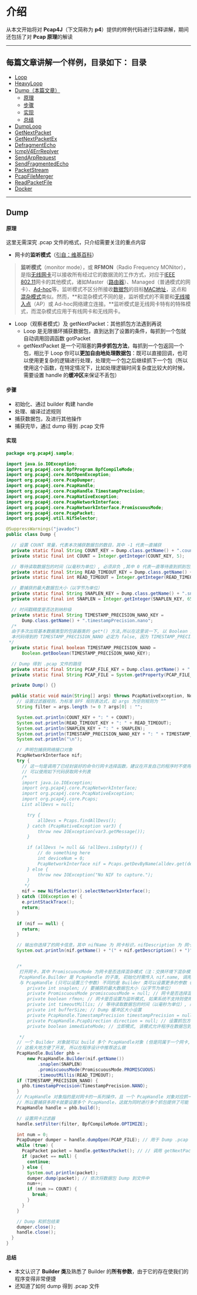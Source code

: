 介绍
======

从本文开始将对 **Pcap4J**（下文简称为 **p4**）提供的样例代码进行注释讲解，期间还包括了对 **Pcap 原理**的解读

****

每篇文章讲解一个样例，目录如下：
目录
-----
- [Loop](./2-sample-Loop.md)
- [HeavyLoop](./3-sample-HeavyLoop.md)
- [Dump（本篇文章）](#Dump)
  - [原理](#原理)
  - [步骤](#步骤)
  - [实现](#实现)
  - [总结](#总结)
- [DumpLoop](./5-sample-DumpLoop.md)
- [GetNextPacket](./6-sample-GetNextPacket.md)
- [GetNextPacketEx](./7-sample-GetNextPacketEx.md)
- [DefragmentEcho](./8-sample-DefragmentEcho.md)
- [IcmpV4ErrReplyer](./9-sample-IcmpV4ErrReplyer.md)
- [SendArpRequest](./10-sample-SendArpRequest.md)
- [SendFragmentedEcho](./11-sample-SendFragmentedEcho.md)
- [PacketStream](./12-sample-PacketStream.md)
- [PcapFileMerger](./13-sample-PcapFileMerger.md)
- [ReadPacketFile](./14-sample-ReadPacketFile.md)
- [Docker](./15-sample-Docker.md)

****

Dump
------

#### 原理 #####

这里无需深究 .pcap 文件的格式，只介绍需要关注的重点内容

- 网卡的**监听模式**（[引自：维基百科](https://zh.wikipedia.org/wiki/监听模式)）

> **监听模式**（monitor mode），或 **RFMON**（Radio Frequency MONitor），是指[无线](https://zh.wikipedia.org/wiki/无线网络)[网卡](https://zh.wikipedia.org/wiki/网卡)可以接收所有经过它的数据流的工作方式，对应于[IEEE 802.11](https://zh.wikipedia.org/wiki/IEEE_802.11)网卡的其他模式，诸如Master（[路由器](https://zh.wikipedia.org/wiki/路由器)）、Managed（普通模式的网卡）、[Ad-hoc](https://zh.wikipedia.org/wiki/Ad_hoc网络)等。监听模式不区分所接收[数据包](https://zh.wikipedia.org/wiki/資料包)的目标[MAC地址](https://zh.wikipedia.org/wiki/MAC地址)，这点和[混杂模式](https://zh.wikipedia.org/wiki/混杂模式)类似。然而，**和混杂模式不同的是，监听模式的不需要和[无线接入点](https://zh.wikipedia.org/wiki/无线接入点)（AP）或 Ad-hoc网络建立连接。**监听模式是无线网卡特有的特殊模式，而混杂模式应用于有线网卡和无线网卡。

- Loop（观察者模式）及 getNextPacket：其他抓包方法遇到再说
  - Loop 是无限循环捕获数据包，直到达到了设置的条件，每抓到一个包就自动调用回调函数 gotPacket
  - getNextPacket 是一个可阻塞的**异步抓包方法**，每抓到一个包返回一个包，相比于 Loop 你可以**更加自由地处理数据包**：既可以直接回调，也可以使用更复杂的逻辑进行处理，处理完一个包之后继续抓下一个包（所以使用这个函数，在特定情况下，比如处理逻辑时间复杂度比较大的时候，需要设置 handle 的**缓冲区**来保证不丢包）

#### 步骤 #####

- 初始化、通过 builder 构建 handle
- 处理、编译过滤规则
- 捕获数据包，及进行其他操作
- 捕获完毕，通过 dump 得到 .pcap 文件

#### 实现 #####

```java
package org.pcap4j.sample;

import java.io.IOException;
import org.pcap4j.core.BpfProgram.BpfCompileMode;
import org.pcap4j.core.NotOpenException;
import org.pcap4j.core.PcapDumper;
import org.pcap4j.core.PcapHandle;
import org.pcap4j.core.PcapHandle.TimestampPrecision;
import org.pcap4j.core.PcapNativeException;
import org.pcap4j.core.PcapNetworkInterface;
import org.pcap4j.core.PcapNetworkInterface.PromiscuousMode;
import org.pcap4j.core.PcapPacket;
import org.pcap4j.util.NifSelector;

@SuppressWarnings("javadoc")
public class Dump {

  // 设置 COUNT 常量，代表本次捕获数据包的数目，其中 -1 代表一直捕获
  private static final String COUNT_KEY = Dump.class.getName() + ".count";
  private static final int COUNT = Integer.getInteger(COUNT_KEY, 5);

  // 等待读取数据包的时间（以毫秒为单位）, 必须非负 ,其中 0 代表一直等待直到抓到包为止
  private static final String READ_TIMEOUT_KEY = Dump.class.getName() + ".readTimeout";
  private static final int READ_TIMEOUT = Integer.getInteger(READ_TIMEOUT_KEY, 10); // [ms]

  // 要捕获的最大数据包大小（以字节为单位）
  private static final String SNAPLEN_KEY = Dump.class.getName() + ".snaplen";
  private static final int SNAPLEN = Integer.getInteger(SNAPLEN_KEY, 65536); // [bytes]

  // 时间戳精度是否达到纳秒级
  private static final String TIMESTAMP_PRECISION_NANO_KEY =
      Dump.class.getName() + ".timestampPrecision.nano";
  /*
  由于多次出现基本数据类型的包装器类的 get*() 方法,所以在这里说一下, 以 Boolean 为例:
  本代码得到的 TIMESTAMP_PRECISION_NANO 必定为 false, 因为 TIMESTAMP_PRECISION_NANO_KEY 不是系统属性且值也不为 true
 */
  private static final boolean TIMESTAMP_PRECISION_NANO =
      Boolean.getBoolean(TIMESTAMP_PRECISION_NANO_KEY);

  // Dump 得到 .pcap 文件的路径
  private static final String PCAP_FILE_KEY = Dump.class.getName() + ".pcapFile";
  private static final String PCAP_FILE = System.getProperty(PCAP_FILE_KEY, "Dump.pcap");

  private Dump() {}

  public static void main(String[] args) throws PcapNativeException, NotOpenException {
    // 设置过滤器规则，为标准 BPF 规则表达式，如 args 为空则规则为 “”
    String filter = args.length != 0 ? args[0] : "";

    System.out.println(COUNT_KEY + ": " + COUNT);
    System.out.println(READ_TIMEOUT_KEY + ": " + READ_TIMEOUT);
    System.out.println(SNAPLEN_KEY + ": " + SNAPLEN);
    System.out.println(TIMESTAMP_PRECISION_NANO_KEY + ": " + TIMESTAMP_PRECISION_NANO);
    System.out.println("\n");

    // 声明包捕获网络接口对象
    PcapNetworkInterface nif;
    try {
      // 这一句是调用了已经封装好的命令行网卡选择函数，建议在开发自己的程序时不使用这个函数
      // 可以使用如下代码获取网卡列表
      /*
      import java.io.IOException;
      import org.pcap4j.core.PcapNetworkInterface;
      import org.pcap4j.core.PcapNativeException;
      import org.pcap4j.core.Pcaps;
      List allDevs = null;

        try {
            allDevs = Pcaps.findAllDevs();
        } catch (PcapNativeException var3) {
            throw new IOException(var3.getMessage());
        }

        if (allDevs != null && !allDevs.isEmpty()) {
            // do something here
            int deviceNum = 0;
            PcapNetworkInterface nif = Pcaps.getDevByName(alldev.get(deviceNum).getName());
        } else {
            throw new IOException("No NIF to capture.");
        }
       */
      nif = new NifSelector().selectNetworkInterface();
    } catch (IOException e) {
      e.printStackTrace();
      return;
    }

    if (nif == null) {
      return;
    }

    // 输出你选择了的网卡信息，其中 nifName 为 网卡标识，nifDescription 为 网卡显示名称
    System.out.println(nif.getName() + "(" + nif.getDescription() + ")");


    /*
     打开网卡，其中 PromiscuousMode 为网卡是否选择混杂模式（注：交换环境下混杂模式无效，只会侦听本广播网段的数据包）
     PcapHandle.Builder 是 PcapHandle 的子类, 初始化时需传入 nif.name, 调用 build() 函数可以得到一个 PcapHandle 对象实现对网卡的各种操作
     与 PcapHandle (只可以设置三个参数) 不同的是 Builder 类可以设置更多的参数 (调用相应的函数设置), 参数列表如下:
        private int snaplen; // 要捕获的最大数据包大小（以字节为单位）
        private PromiscuousMode promiscuousMode = null; // 网卡是否选择混杂模式, 为枚举类型（注：交换环境下混杂模式无效，只会侦听本广播网段的数据包）
        private boolean rfmon; // 网卡是否设置为监听模式, 如果系统不支持则使用默认
        private int timeoutMillis; // 等待读取数据包的时间（以毫秒为单位）, 必须非负 ,其中 0 代表一直等待直到抓到包为止
        private int bufferSize; // Dump 缓冲区大小设置
        private PcapHandle.TimestampPrecision timestampPrecision = null; // 时间戳精度, 为枚举类型, 分为毫秒和纳秒
        private PcapHandle.PcapDirection direction = null; // 设置抓包方向, 为枚举类型, 分为: 进出、进、出 三种方向
        private boolean immediateMode; // 立即模式, 该模式允许程序在数据包到达时立即处理它们

     */
    // 一个 Builder 对象就可以 build 多个 PcapHandle对象 (但是同属于一个网卡, 如需不同网卡则需多个 Builder 对象)
    // 这极大地方便了开发, 所以在程序设计中推荐这么做
    PcapHandle.Builder phb =
        new PcapHandle.Builder(nif.getName())
            .snaplen(SNAPLEN)
            .promiscuousMode(PromiscuousMode.PROMISCUOUS)
            .timeoutMillis(READ_TIMEOUT);
    if (TIMESTAMP_PRECISION_NANO) {
      phb.timestampPrecision(TimestampPrecision.NANO);
    }
    // PcapHandle 对象指的是对网卡的一系列操作，且 一个 PcapHandle 对象对应抓一个网卡的报文
    // 所以要捕获多网卡就要设置多个 PcapHandle，这就为同时进行多个抓包提供了可能
    PcapHandle handle = phb.build();

    // 设置网卡过滤器
    handle.setFilter(filter, BpfCompileMode.OPTIMIZE);

    int num = 0;
    PcapDumper dumper = handle.dumpOpen(PCAP_FILE); // 用于 Dump .pcap 文件
    while (true) {
      PcapPacket packet = handle.getNextPacket(); // // 调用 getNextPacket 函数进行抓包, 一次得到一个包
      if (packet == null) {
        continue;
      } else {
        System.out.println(packet);
        dumper.dump(packet); // 依次将数据包 Dump 到文件中
        num++;
        if (num >= COUNT) {
          break;
        }
      }
    }

    // Dump 和抓包结束
    dumper.close();
    handle.close();
  }
}

```



#### 总结 #####

- 本文认识了 **Builder 类**及熟悉了 Builder 的**所有参数**，由于它的存在使我们的程序变得非常便捷
- 还知道了如何 dump 得到 .pcap 文件